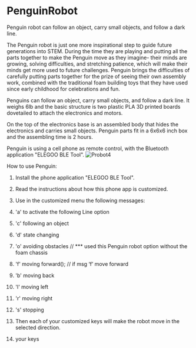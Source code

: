 # PenguinRobot
Penguin robot can follow an object, carry small objects, and follow a dark line.

The Penguin robot is just one more inspirational step to guide future generations into STEM.
During the time they are playing and putting all the parts together 
to make the Penguin move as they imagine- their minds are growing, solving difficulties,
and stretching patience, which will make their minds get more used to future challenges. 
Penguin brings the difficulties of carefully putting parts together for the prize of seeing their own assembly work,
combined with the traditional foam building toys that they have used since early childhood for celebrations and fun. 

Penguins can follow an object, carry small objects, and follow a dark line.
It weighs 6lb and the basic structure is two plastic PLA 3D printed boards 
dovetailed to attach the electronics and motors.

On the top of the electronics base is an assembled body 
that hides the electronics and carries small objects. 
Penguin parts fit in a 6x6x6 inch box and the assembling time is 2 hours.

Penguin is using a cell phone as remote control,
with the Bluetooth application "ELEGOO BLE Tool".
![Probot4](https://user-images.githubusercontent.com/111242265/204881484-a895592f-fab5-4efe-b8c9-8d9c878221b4.jpeg)

How to use Penguin:

1. Install the phone application "ELEGOO BLE Tool".
2. Read the instructions about how this phone app is customized. 
3. Use in the customized menu the following messages:
4. 'a' to activate the following Line option
5. 'c' following an object 
6. 'd' state changing
7. 'o' avoiding obstacles  // *** used this Penguin robot option without the foam chassis
8. 'f' moving forward();  // if msg ‘f’ move forward 
9. 'b' moving back    
10. 'l' moving left 
11. 'r' moving right 
12. 's' stopping  
  
5. Then each of your customized keys will make the robot move in the selected direction.
6. your keys  
  


